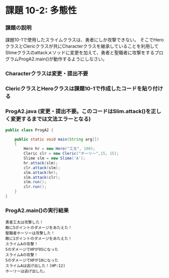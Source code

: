 # 課題 10-2: 多態性

### 課題の説明
課題10-1で使用したスライムクラスは、勇者にしか攻撃できない。
そこでHeroクラスとClericクラスが共にCharacterクラスを継承していることを利用してSlimeクラスのattackメソッドに変更を加えて、勇者と聖職者に攻撃をするプログラムProgA2.main()が動作するようにしなさい。

### Characterクラスは変更・提出不要
### ClericクラスとHeroクラスは課題10-1で作成したコードを貼り付ける

### ProgA2.java (変更・提出不要。このコードはSlim.attack()を正しく変更するまでは文法エラーとなる)
```java
public class ProgA2 {

    public static void main(String arg[])
    {
        Hero hr = new Hero("工太", 100);
        Cleric clr = new Cleric("ホーリー",15, 15);
        Slime slm = new Slime('A');
        hr.attack(slm);
        clr.attack(slm);
        slm.attack(hr);
        slm.attack(clr);
        slm.run();
        clr.run();
    }
}
```

### ProgA2.main()の実行結果
```
勇者工太は攻撃した！
敵に5ポイントのダメージをあたえた！
聖職者ホーリーは攻撃した！
敵に1ポイントのダメージをあたえた！
スライムAの攻撃！
5のダメージでHPが95になった
スライムAの攻撃！
5のダメージでHPが10になった
スライムAは逃げ出した！(HP:12)
ホーリーは逃げ出した。
```
